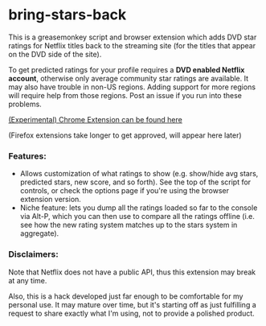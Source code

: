 # bring-stars-back

This is a greasemonkey script and browser extension which adds DVD star ratings for Netflix titles back to the streaming site
(for the titles that appear on the DVD side of the site).

To get predicted ratings for your profile requires a **DVD enabled Netflix account**, otherwise only average community star
ratings are available. It may also have trouble in non-US regions. Adding support for more regions will require help from those
regions. Post an issue if you run into these problems.

[(Experimental) Chrome Extension can be found here](https://chrome.google.com/webstore/detail/bring-stars-back/eenicmhcjnllfpjhmigeaalannooliai/)

(Firefox extensions take longer to get approved, will appear here later)

### Features:

* Allows customization of what ratings to show (e.g. show/hide avg stars, predicted stars, new score, and so forth). See the top of
  the script for controls, or check the options page if you're using the browser extension version.
* Niche feature: lets you dump all the ratings loaded so far to the console via Alt-P, which you can then use to compare all the
  ratings offline (i.e. see how the new rating system matches up to the stars system in aggregate).

### Disclaimers:

Note that Netflix does not have a public API, thus this extension may break at any time.

Also, this is a hack developed just far enough to be comfortable for my personal use. It may mature over time, but it's starting off
as just fulfilling a request to share exactly what I'm using, not to provide a polished product.

